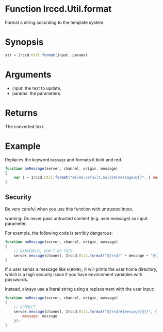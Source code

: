 # Function Irccd.Util.format

Format a string according to the template system.

# Synopsis

```javascript
str = Irccd.Util.format(input, params)
```

# Arguments

- input: the text to update,
- params: the parameters.

# Returns

The converted text.

# Example

Replaces the keyword `message` and formats it bold and red.

```javascript
function onMessage(server, channel, origin, message)
{
	var s = Irccd.Util.format("@{red,default,bold}#{message}@{}", { message: message })
}
```

## Security

Be very careful when you use this function with untrusted input.

warning: Do never pass untrusted content (e.g. user message) as input parameter.

For example, the following code is terribly dangerous:

```javascript
function onMessage(server, channel, origin, message)
{
	// DANGEROUS, DON'T DO THIS.
	server.message(channel, Irccd.Util.format("@{red}" + message + "@{}");
}
```

If a user sends a message like `${HOME}`, it will prints the user home
directory, which is a high security issue if you have environment variables with
passwords.

Instead, always use a literal string using a replacement with the user input:

```javascript
function onMessage(server, channel, origin, message)
{
	// CORRECT.
	server.message(channel, Irccd.Util.format("@{red}#{message}@{}", {
		message: message
	});
}
```
